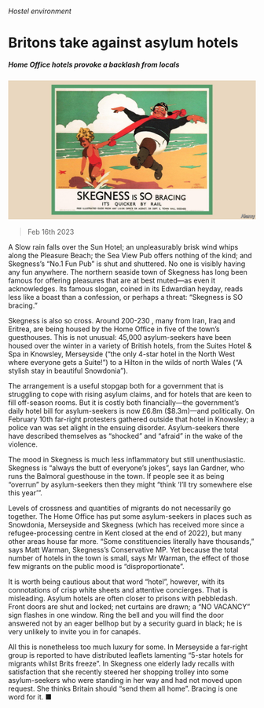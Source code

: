 ###### Hostel environment

# Britons take against asylum hotels 

##### Home Office hotels provoke a backlash from locals 

![image](images/20230218_BRP503.jpg) 

> Feb 16th 2023 

A Slow rain falls over the Sun Hotel; an unpleasurably brisk wind whips along the Pleasure Beach; the Sea View Pub offers nothing of the kind; and Skegness’s “No.1 Fun Pub” is shut and shuttered. No one is visibly having any fun anywhere. The northern seaside town of Skegness has long been famous for offering pleasures that are at best muted—as even it acknowledges. Its famous slogan, coined in its Edwardian heyday, reads less like a boast than a confession, or perhaps a threat: “Skegness is SO bracing.” 

Skegness is also so cross. Around 200-230 , many from Iran, Iraq and Eritrea, are being housed by the Home Office in five of the town’s guesthouses. This is not unusual: 45,000 asylum-seekers have been housed over the winter in a variety of British hotels, from the Suites Hotel &amp; Spa in Knowsley, Merseyside (“the only 4-star hotel in the North West where everyone gets a Suite!”) to a Hilton in the wilds of north Wales (“A stylish stay in beautiful Snowdonia”). 

The arrangement is a useful stopgap both for a government that is struggling to cope with rising asylum claims, and for hotels that are keen to fill off-season rooms. But it is costly both financially—the government’s daily hotel bill for asylum-seekers is now £6.8m ($8.3m)—and politically. On February 10th far-right protesters gathered outside that hotel in Knowsley; a police van was set alight in the ensuing disorder. Asylum-seekers there have described themselves as “shocked” and “afraid” in the wake of the violence.

The mood in Skegness is much less inflammatory but still unenthusiastic. Skegness is “always the butt of everyone’s jokes”, says Ian Gardner, who runs the Balmoral guesthouse in the town. If people see it as being “overrun” by asylum-seekers then they might “think ‘I’ll try somewhere else this year’”. 

Levels of crossness and quantities of migrants do not necessarily go together. The Home Office has put some asylum-seekers in places such as Snowdonia, Merseyside and Skegness (which has received more since a refugee-processing centre in Kent closed at the end of 2022), but many other areas house far more. “Some constituencies literally have thousands,” says Matt Warman, Skegness’s Conservative MP. Yet because the total number of hotels in the town is small, says Mr Warman, the effect of those few migrants on the public mood is “disproportionate”. 

It is worth being cautious about that word “hotel”, however, with its connotations of crisp white sheets and attentive concierges. That is misleading. Asylum hotels are often closer to prisons with pebbledash. Front doors are shut and locked; net curtains are drawn; a “NO VACANCY” sign flashes in one window. Ring the bell and you will find the door answered not by an eager bellhop but by a security guard in black; he is very unlikely to invite you in for canapés. 

All this is nonetheless too much luxury for some. In Merseyside a far-right group is reported to have distributed leaflets lamenting “5-star hotels for migrants whilst Brits freeze”. In Skegness one elderly lady recalls with satisfaction that she recently steered her shopping trolley into some asylum-seekers who were standing in her way and had not moved upon request. She thinks Britain should “send them all home”. Bracing is one word for it. ■


